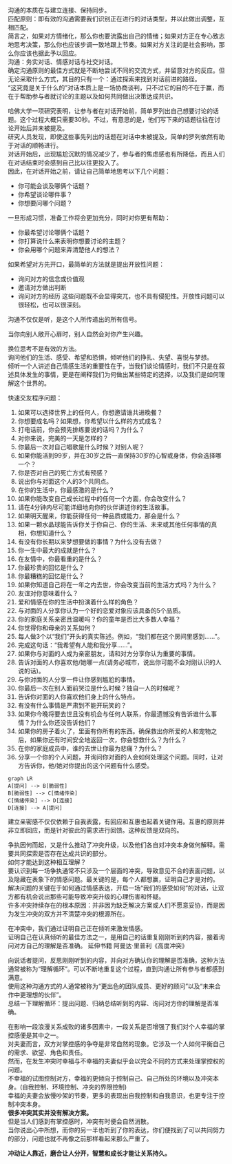 沟通的本质在与建立连接、保持同步。    
匹配原则：即有效的沟通需要我们识别正在进行的对话类型，并以此做出调整，互相匹配。    
简言之，如果对方情绪化，那么你也要流露出自己的情绪；如果对方正在专心致志地思考决策，那么你也应该步调一致地跟上节奏。如果对方关注的是社会影响，那么你应该也据此予以回应。    
沟通：务实对话、情感对话与社交对话。    
确定沟通原则的最佳方式就是不断地尝试不同的交流方式，并留意对方的反应。但无论采取什么方式，其目的只有一个：通过探索来找到对话前进的路径。      
“这究竟是关于什么的”对话本质上是一场协商谈判，只不过它的目的不在于赢，而在于帮助参与者就讨论的主题以及如何共同做出决策达成共识。    

哈佛大学一项研究表明，让参与者在对话开始前，简单罗列出自己想要讨论的话题。这个过程大概只需要30秒。不过，有意思的是，他们写下来的话题往往在讨论开始后并未被提及。    
研究人员发现，即使这些事先列出的话题在对话中未被提及，简单的罗列依然有助于对话的顺畅进行。    
对话开始后，出现尴尬沉默的情况减少了，参与者的焦虑感也有所降低，而且人们在对话结束时会感到自己比以往更投入了。    
因此，在对话开始之前，请让自己简单地思考以下几个问题：
- 你可能会谈及哪俩个话题？
- 你希望谈论哪件事？
- 你想要问哪个问题？

一旦形成习惯，准备工作将会更加充分，同时对你更有帮助：
* 你最希望讨论哪俩个话题？
* 你打算说什么来表明你想要讨论的主题？
* 你会用哪个问题来弄清楚他人的想法？

如果希望对方先开口，最简单的方法就是提出开放性问题：
* 询问对方的信念或价值观
* 邀请对方做出判断
* 询问对方的经历
这些问题既不会显得突兀，也不具有侵犯性。开放性问题可以很轻松，也可以很深刻。

沟通不仅仅是听，是这个人所传递出的所有信号。

当你向别人敞开心扉时，别人自然会对你产生兴趣。

换位思考不是有效的方法。     
询问他们的生活、感受、希望和恐惧，倾听他们的挣扎、失望、喜悦与梦想。    
倾听一个人讲述自己情感生活的重要性在于，当我们谈论情感时，我们不只是在叙述具体发生的事情，更是在阐释我们为何做出某些特定的选择，以及我们是如何理解这个世界的。     

快速交友程序问题：
1. 如果可以选择世界上的任何人，你想邀请谁共进晚餐？
2. 你想要成名吗？如果想，你希望以什么样的方式成名？
3. 打电话前，你会预先排练要说的话吗？为什么？
4. 对你来说，完美的一天是怎样的？
5. 你最后一次对自己唱歌是什么时候？对别人呢？
6. 如果你能活到99岁，并在30岁之后一直保持30岁的心智或身体，你会选择哪一个？
7. 你是否对自己的死亡方式有预感？
8. 说出你与对面这个人的3个共同点。
9. 在你的生活中，你最感激的是什么？
10. 如果你能改变自己成长过程中的任何一个方面，你会改变什么？
11. 请在4分钟内尽可能详细地向你的伙伴讲述你的生活故事。
12. 如果明天醒来，你能获得任何一种品质或能力，那会是什么？
13. 如果一颗水晶球能告诉你关于你自己、你的生活、未来或其他任何事情的真相，你想知道什么？
14. 有没有你长期以来梦想要做的事情？为什么没有去做？
15. 你一生中最大的成就是什么？
16. 在友情中，你最看重的是什么？
17. 你最珍贵的回忆是什么？
18. 你最糟糕的回忆是什么？
19. 如果你知道自己将在一年之内去世，你会改变当前的生活方式吗？为什么？
20. 友谊对你意味着什么？
21. 爱和情感在你的生活中扮演着什么样的角色？
22. 与对面的人分享你认为一个好的恋爱对象应该具备的5个品质。
23. 你的家庭关系亲密且温暖吗？你的童年是否比大多数人幸福？
24. 你觉得你和母亲的关系如何？
25. 每人做3个以“我们”开头的真实陈述。例如，“我们都在这个房间里感到......”。
26. 完成这句话：“我希望有人能和我分享......”。
27. 如果你与对面的人成为亲密朋友，请和对方分享你认为重要的事情。
28. 告诉对面的人你喜欢他/她哪一点(请务必城市，说出你可能不会对刚认识的人说的话)。
29. 与你对面的人分享一件让你感到尴尬的事情。
30. 你最后一次在别人面前哭泣是什么时候？独自一人的时候呢？
31. 告诉你对面的人你喜欢他们身上的什么特点。
32. 有没有什么事情是严肃到不能开玩笑的？
33. 如果你今晚将要去世且没有机会与任何人联系，你最遗憾没有告诉谁什么事情？为什么你还没告诉他们？
34. 如果你的房子着火了，里面有你所有的东西。确保救出你所爱的人和宠物之后，如果你还有时间安全地返回一次，你会想救什么？为什么？
35. 在你的家庭成员中，谁的去世让你最为悲痛？为什么？
36. 分享一个你的个人问题，并询问你对面的人会如何处理这个问题。同时，让对方告诉你，他/她对你提出的这个问题有什么感受。

```mermaid
graph LR
A[提问] --> B[脆弱性]
B[脆弱性] --> C[情绪传染]
C[情绪传染] --> D[连接]
D[连接] --> A[提问]
```

建立亲密感不仅仅依赖于自我表露，有回应和互惠也起着关键作用。互惠的原则并非立即回应，而是针对彼此的需求进行回馈。这种反馈是双向的。

争执因何而起，又是什么推动了冲突升级，以及他们各自对冲突本身做何解释。需要共同探索是否存在达成共识的部分。     
如何才能达到这种相互理解？      
要认识到每一场争执通常不只涉及一个层面的冲突，导致意见不合的表面问题，以及隐藏在表象下的情感问题。最关键的是，每个人都想赢，证明自己才是对的。    
解决问题的关键在于如何通过情感表达，开启一场“我们的感受如何”的对话，让双方都有机会说出那些可能导致冲突升级的心理伤害和怀疑。     
许多冲突持续存在的根本原因：并非因为缺乏解决方案或人们不愿意妥协，而是因为发生冲突的双方并不清楚冲突的根源所在。      

在冲突中，我们通过证明自己正在倾听来激发情感。     
证明自己在认真倾听的最佳方法之一，是用自己的话重复刚刚听到的内容，接着询问对方自己的理解是否准确。     延伸书籍 阿曼达·里普利《高度冲突》    

向说话者提问，反思刚刚听到的内容，并向对方确认你的理解是否准确，这种方法通常被称为“理解循环”。可以不断地重复这个过程，直到沟通让所有参与者都感到满意。    
使用这种沟通方式的人通常被称为“更出色的团队成员、更好的顾问”以及“未来合作中更理想的伙伴”。    
总结一下理解循环：提出问题、归纳总结听到的内容、询问对方你的理解是否准确。    

在影响一段浪漫关系成败的诸多因素中，一段关系是否增强了我们对个人幸福的掌控感便是其中之一。    
对夫妻而言，双方对掌控感的争夺是非常自然的现象。它涉及一个人如何平衡自己的需求、欲望、角色和责任。    
然而，在发生冲突时幸福与不幸福的夫妻似乎会以完全不同的方式来处理掌控权的问题。        
不幸福的试图控制对方，幸福的更倾向于控制自己、自己所处的环境以及冲突本身。(自我控制、环境控制、冲突的界限控制)     
幸福的夫妻会放慢吵架的节奏，更多的表现出自我控制和自我意识，也更专注于控制冲突本身。      
**很多冲突其实并没有解决方案。**     
但是当人们感到有掌控感时，冲突有时便会自然消散。    
当你说出心中所想，而你的另一半也听到了你的表达，你们便找到了可以共同努力的部分，问题也就不再像之前那样看起来那么严重了。


**冲动让人靠近，磨合让人分开，智慧和成长才能让关系持久。**    











